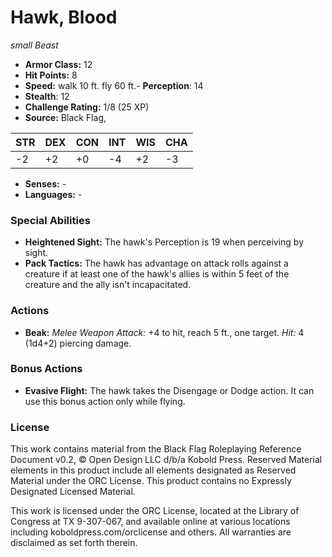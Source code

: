 # Hawk, Blood

*small* *Beast*

- **Armor Class:** 12
- **Hit Points:** 8 
- **Speed:** walk 10 ft. fly 60 ft.- **Perception**: 14
- **Stealth**: 12
- **Challenge Rating:** 1/8 (25 XP)
- **Source:** Black Flag,

| STR | DEX | CON | INT | WIS | CHA |
| --- | --- | --- | --- | --- | --- |
| -2 | +2 | +0 | -4 | +2 | -3 |

- **Senses:** -
- **Languages:** -

### Special Abilities

- **Heightened Sight:** The hawk's Perception is 19 when perceiving by sight.
- **Pack Tactics:** The hawk has advantage on attack rolls against a creature if at least one of the hawk's allies is within 5 feet of the creature and the ally isn't incapacitated.

### Actions

- **Beak:** _Melee Weapon Attack:_ +4 to hit, reach 5 ft., one target. _Hit:_ 4 (1d4+2) piercing damage.

### Bonus Actions

- **Evasive Flight:** The hawk takes the Disengage or Dodge action. It can use this bonus action only while flying.


### License

This work contains material from the Black Flag Roleplaying Reference Document v0.2, © Open Design LLC d/b/a Kobold Press. Reserved Material elements in this product include all elements designated as Reserved Material under the ORC License. This product contains no Expressly Designated Licensed Material.

This work is licensed under the ORC License, located at the Library of Congress at TX 9-307-067, and available online at various locations including koboldpress.com/orclicense and others. All warranties are disclaimed as set forth therein.
